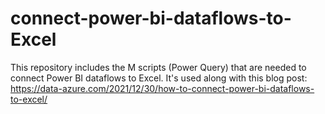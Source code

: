 # connect-power-bi-dataflows-to-Excel
This repository includes the M scripts (Power Query) that are needed to connect Power BI dataflows to Excel. It's used along with this blog post: https://data-azure.com/2021/12/30/how-to-connect-power-bi-dataflows-to-excel/
